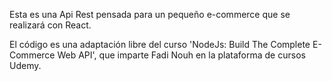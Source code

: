 Esta es una Api Rest pensada para un pequeño e-commerce que se realizará con React. 

El código es una adaptación libre del curso 'NodeJs: Build The Complete E-Commerce Web API',
que imparte Fadi Nouh en la plataforma de cursos Udemy.